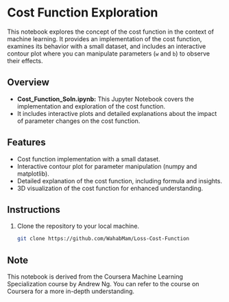 # Cost Function Exploration

This notebook explores the concept of the cost function in the context of machine learning. It provides an implementation of the cost function, 
examines its behavior with a small dataset, and includes an interactive contour plot where you can manipulate parameters (`w` and `b`) to observe their effects.

## Overview

- **Cost_Function_SoIn.ipynb:** This Jupyter Notebook covers the implementation and exploration of the cost function.
- It includes interactive plots and detailed explanations about the impact of parameter changes on the cost function.

## Features

- Cost function implementation with a small dataset.
- Interactive contour plot for parameter manipulation (numpy and matplotlib).
- Detailed explanation of the cost function, including formula and insights.
- 3D visualization of the cost function for enhanced understanding.

## Instructions

1. Clone the repository to your local machine.
   ```bash
   git clone https://github.com/WahabMam/Loss-Cost-Function
## Note 
This notebook is derived from the Coursera Machine Learning Specialization course by Andrew Ng. 
You can refer to the course on Coursera for a more in-depth understanding.
